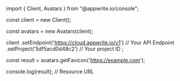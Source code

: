 import { Client, Avatars } from "@appwrite.io/console";

const client = new Client();

const avatars = new Avatars(client);

client
    .setEndpoint('https://cloud.appwrite.io/v1') // Your API Endpoint
    .setProject('5df5acd0d48c2') // Your project ID
;

const result = avatars.getFavicon('https://example.com');

console.log(result); // Resource URL